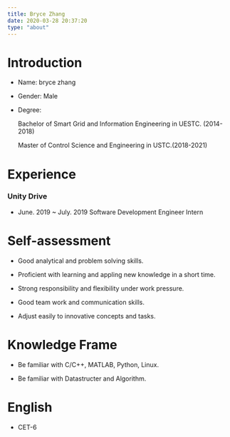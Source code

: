 ```yaml
---
title: Bryce Zhang
date: 2020-03-28 20:37:20
type: "about"
---
```


# Introduction
- Name: bryce zhang
- Gender: Male
- Degree: 

    Bachelor of Smart Grid and Information Engineering in UESTC.   (2014-2018)
    
    Master of Control Science and Engineering in USTC.(2018-2021)


# Experience

### Unity Drive

- June. 2019 ~ July. 2019  Software Development Engineer Intern

# Self-assessment

- Good analytical and problem solving skills.

- Proficient with learning and appling new knowledge in a short time.

- Strong responsibility and flexibility under work pressure.

- Good team work and communication skills.

- Adjust easily to innovative concepts and tasks.

# Knowledge Frame

- Be familiar with C/C++, MATLAB, Python, Linux.

- Be familiar with Datastructer and Algorithm.

# English

- CET-6